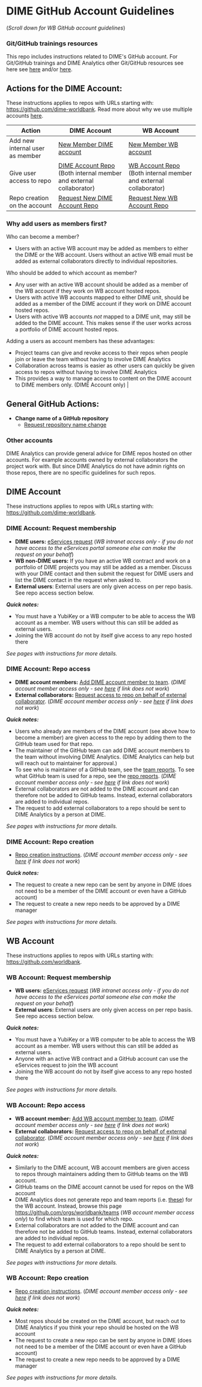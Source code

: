 # DIME GitHub Account Guidelines

(_Scroll down for WB GitHub account guidelines_)

### Git/GitHub trainings resources

This repo includes instructions related to DIME's GitHub account.
For Git/GitHub trainings and DIME Analytics other
Git/GitHub resources see here see
[here](https://osf.io/e54gy/)
and/or [here](https://github.com/worldbank/dime-github-trainings).  

## Actions for the DIME Account:
These instructions applies to repos with URLs starting with:
https://github.com/dime-worldbank.
Read more about why we use multiple accounts [here](./resources/why-multiple-accounts.md).


| Action | DIME Account | WB Account|
|---|---|----|
| Add new internal user as member | [New Member DIME account](#dime-account-request-membership) | [New Member WB account](#wb-account-request-membership) |
| Give user access to repo | [DIME Account Repo](#dime-account-repo-access)<br>(Both internal member and external collaborator) | [WB Account Repo](#wb-account-repo-access)<br>(Both internal member and external collaborator) |
| Repo creation on the account| [Request New DIME Account Repo](#dime-account-repo-creation)| [Request New WB Account Repo](#wb-account-repo-creation)                                        

### Why add users as members first?

Who can become a member?

* Users with an active WB account may be added as members to either the DIME or the WB account. Users without an active WB email must be added as external collaborators directly to individual repositories.

Who should be added to which account as member?

* Any user with an active WB account should be added as a member of the WB account if they work on WB account hosted repos.
* Users with active WB accounts mapped to either DIME unit, should be added as a member of the DIME account if they work on DIME account hosted repos.
* Users with active WB accounts _not_ mapped to a DIME unit, may still be added to the DIME account. This makes sense if the user works across a portfolio of DIME account hosted repos. 

Adding a users as account members has these advantages:

* Project teams can give and revoke access to their repos when people join or leave the team without having to involve DIME Analytics
* Collaboration across teams is easier as other users can
quickly be given access to repos without having to involve DIME Analytics
* This provides a way to manage access to content on the DIME account to DIME members only. (DIME Account only)    |

## General GitHub Actions:

* **Change name of a GitHub repository**
  * [Request repository name change](./instructions/request-name-change.md)

### Other accounts

DIME Analytics can provide general advice for
DIME repos hosted on other accounts.
For example accounts owned by external collaborators the project work with.
But since DIME Analytics do not have admin rights on those repos,
there are no specific guidelines for such repos.



## DIME Account

These instructions applies to repos with URLs starting with:
https://github.com/dime-worldbank.

### DIME Account: Request membership

* **DIME users:** [eServices request](https://worldbankgroup.service-now.com/wbg?id=wbg_sc_catalog&sys_id=910e1739db1a54903c5960ab13961912) (_WB intranet access only - if you do not have access to the eServices portal someone else can make the request on your behalf_)
* **WB non-DIME users:** If you have an active WB contract and work on a portfolio of DIME projects you may still be added as a member. Discuss with your DIME contact and then submit the request for DIME users and list the DIME contact in the request when asked to.
* **External users**: External users are only given access on per repo basis. See repo access section below.

**_Quick notes:_**
* You must have a YubiKey or a WB computer to be able to access the WB account as a member. WB users without this can still be added as external users.
* Joining the WB account do not by itself give access to any repo hosted there

_See pages with instructions for more details._

### DIME Account: Repo access

* **DIME account members:** [Add DIME account member to team](https://github.com/dime-worldbank/dime-account-admin-private/blob/main/instructions/dime-repo-access-member.md). (_DIME account member access only - see [here](./resources/dime-only-resources.md) if link does not work_)
* **External collaborators:** [Request access to repo on behalf of external collaborator](https://github.com/dime-worldbank/dime-account-admin-private/blob/main/instructions/dime-repo-access-external.md). (_DIME account member access only - see [here](./resources/dime-only-resources.md) if link does not work_)

**_Quick notes:_**
* Users who already are members of the DIME account (see above how to become a member) are given access to the repo by adding them to the GitHub team used for that repo.
* The maintainer of the GitHub team can add DIME account members to the team without involving DIME Analytics. (DIME Analytics can help but will reach out to maintainer for approval.)
* To see who is maintainer of a GitHub team,
see the [team reports](https://github.com/dime-worldbank/dime-account-admin-private/tree/main/reports/team-reports).
To see what GitHub team is used for a repo,
see the [repo reports](https://github.com/dime-worldbank/dime-account-admin-private/tree/main/reports/repo-reports).
(_DIME account member access only - see [here](./resources/dime-only-resources.md) if link does not work_)
* External collaborators are not added to the DIME account and can therefore not be added to GitHub teams. Instead, external collaborators are added to individual repos.
* The request to add external collaborators to a repo should be sent to DIME Analytics by a person at DIME.

_See pages with instructions for more details._

### DIME Account: Repo creation

* [Repo creation instructions](https://github.com/dime-worldbank/dime-account-admin-private/blob/main/instructions/dime-create-repo.md). (_DIME account member access only - see [here](./resources/dime-only-resources.md) if link does not work_)

**_Quick notes:_**
* The request to create a new repo can be sent by anyone in DIME (does not need to be a member of the DIME account or even have a GitHub account)
* The request to create a new repo needs to be approved by a DIME manager

_See pages with instructions for more details._

## WB Account

These instructions applies to repos with URLs starting with:
https://github.com/worldbank.

### WB Account: Request membership

* **WB users:** [eServices request](https://worldbankgroup.service-now.com/wbg?id=wbg_sc_catalog&sys_id=910e1739db1a54903c5960ab13961912) (_WB intranet access only - if you do not have access to the eServices portal someone else can make the request on your behalf_)
* **External users**: External users are only given access on per repo basis. See repo access section below.

**_Quick notes:_**
* You must have a YubiKey or a WB computer to be able to access the WB account as a member. WB users without this can still be added as external users.
* Anyone with an active WB contract and a GitHub account can use the eServices request to join the WB account
* Joining the WB account do not by itself give access to any repo hosted there

_See pages with instructions for more details._

### WB Account: Repo access

* **WB account member:** [Add WB account member to team](https://github.com/dime-worldbank/dime-account-admin-private/blob/main/instructions/wb-repo-access-member.md). (_DIME account member access only - see [here](./resources/dime-only-resources.md) if link does not work_)
* **External collaborators:** [Request access to repo on behalf of external collaborator](https://github.com/dime-worldbank/dime-account-admin-private/blob/main/instructions/wb-repo-access-external.md). (_DIME account member access only - see [here](./resources/dime-only-resources.md) if link does not work_)

**_Quick notes:_**
* Similarly to the DIME account, WB account members are given access to repos through maintainers adding them to GitHub teams on the WB account.
* GitHub teams on the DIME account cannot be used for repos on the WB account
* DIME Analytics does not generate repo and team reports
(i.e. [these](https://github.com/dime-worldbank/dime-account-admin-private/tree/main/reports)) for the WB account.
Instead, browse this page https://github.com/orgs/worldbank/teams (_WB account member access only_) to find which team is used for which repo.
* External collaborators are not added to the DIME account and can therefore not be added to GitHub teams. Instead, external collaborators are added to individual repos.
* The request to add external collaborators to a repo should be sent to DIME Analytics by a person at DIME.

_See pages with instructions for more details._

### WB Account: Repo creation

* [Repo creation instructions](https://github.com/dime-worldbank/dime-account-admin-private/blob/main/instructions/wb-create-repo.md). (_DIME account member access only - see [here](./resources/dime-only-resources.md) if link does not work_)

**_Quick notes:_**
* Most repos should be created on the DIME account, but reach out to DIME Analytics if you think your repo should be hosted on the WB account
* The request to create a new repo can be sent by anyone in DIME (does not need to be a member of the DIME account or even have a GitHub account)
* The request to create a new repo needs to be approved by a DIME manager

_See pages with instructions for more details._
